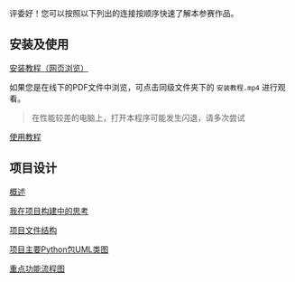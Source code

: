 评委好！您可以按照以下列出的连接按顺序快速了解本参赛作品。

## 安装及使用

[安装教程（网页浏览）](http://peler.top/PelerGame/#/Player/open_windows)

如果您是在线下的PDF文件中浏览，可点击同级文件夹下的 `安装教程.mp4` 进行观看。

> 在性能较差的电脑上，打开本程序可能发生闪退，请多次尝试

[使用教程](...)

## 项目设计
[概述](/Develop/README.md)

[我在项目构建中的思考](/Develop/design/tking.md)

[项目文件结构](/Develop/struct.md)

[项目主要Python包UML类图](Develop/UML/index.md)

[重点功能流程图](Develop/flow/index.md)